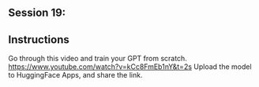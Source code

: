## Session 19:
## Instructions
Go through this video and train your GPT from scratch. 
https://www.youtube.com/watch?v=kCc8FmEb1nY&t=2s
Upload the model to HuggingFace Apps, and share the link. 
